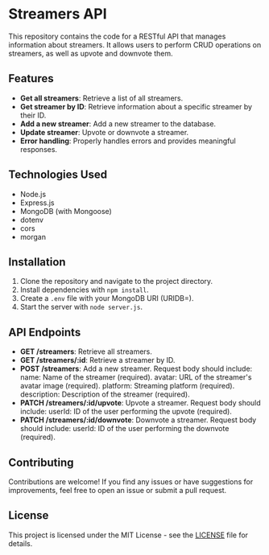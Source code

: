 # Streamers API

This repository contains the code for a RESTful API that manages information about streamers. It allows users to perform CRUD operations on streamers, as well as upvote and downvote them.

## Features

- **Get all streamers**: Retrieve a list of all streamers.
- **Get streamer by ID**: Retrieve information about a specific streamer by their ID.
- **Add a new streamer**: Add a new streamer to the database.
- **Update streamer**: Upvote or downvote a streamer.
- **Error handling**: Properly handles errors and provides meaningful responses.

## Technologies Used

- Node.js
- Express.js
- MongoDB (with Mongoose)
- dotenv
- cors
- morgan

## Installation

1. Clone the repository and navigate to the project directory.
2. Install dependencies with `npm install`.
3. Create a `.env` file with your MongoDB URI (URIDB=<your-mongodb-uri>).
4. Start the server with `node server.js`.

## API Endpoints

- **GET /streamers**: Retrieve all streamers.
- **GET /streamers/:id**: Retrieve a streamer by ID.
- **POST /streamers**: Add a new streamer.
  Request body should include:
  name: Name of the streamer (required).
  avatar: URL of the streamer's avatar image (required).
  platform: Streaming platform (required).
  description: Description of the streamer (required).
- **PATCH /streamers/:id/upvote**: Upvote a streamer.
  Request body should include:
  userId: ID of the user performing the upvote (required).
- **PATCH /streamers/:id/downvote**: Downvote a streamer.
  Request body should include:
  userId: ID of the user performing the downvote (required).

## Contributing

Contributions are welcome! If you find any issues or have suggestions for improvements, feel free to open an issue or submit a pull request.

## License

This project is licensed under the MIT License - see the [LICENSE](LICENSE) file for details.
